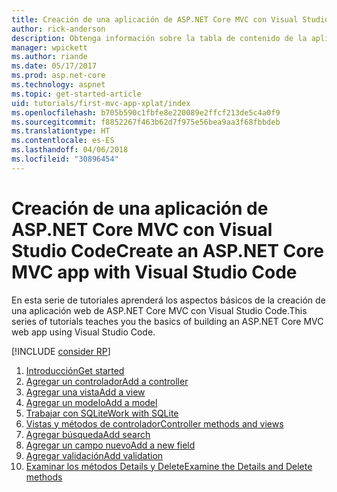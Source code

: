 ```yaml
---
title: Creación de una aplicación de ASP.NET Core MVC con Visual Studio Code
author: rick-anderson
description: Obtenga información sobre la tabla de contenido de la aplicación de MVC de ASP.NET Core con el este tutorial de Visual Studio Code.
manager: wpickett
ms.author: riande
ms.date: 05/17/2017
ms.prod: asp.net-core
ms.technology: aspnet
ms.topic: get-started-article
uid: tutorials/first-mvc-app-xplat/index
ms.openlocfilehash: b705b590c1fbfe8e220089e2ffcf213de5c4a0f9
ms.sourcegitcommit: f8852267f463b62d7f975e56bea9aa3f68fbbdeb
ms.translationtype: HT
ms.contentlocale: es-ES
ms.lasthandoff: 04/06/2018
ms.locfileid: "30896454"
---
```

# <a name="create-an-aspnet-core-mvc-app-with-visual-studio-code"></a><span data-ttu-id="9b4c3-103">Creación de una aplicación de ASP.NET Core MVC con Visual Studio Code</span><span class="sxs-lookup"><span data-stu-id="9b4c3-103">Create an ASP.NET Core MVC app with Visual Studio Code</span></span>

<span data-ttu-id="9b4c3-104">En esta serie de tutoriales aprenderá los aspectos básicos de la creación de una aplicación web de ASP.NET Core MVC con Visual Studio Code.</span><span class="sxs-lookup"><span data-stu-id="9b4c3-104">This series of tutorials teaches you the basics of building an ASP.NET Core MVC web app using Visual Studio Code.</span></span> 

[!INCLUDE [consider RP](../../includes/razor.md)]

1. [<span data-ttu-id="9b4c3-105">Introducción</span><span class="sxs-lookup"><span data-stu-id="9b4c3-105">Get started</span></span>](xref:tutorials/first-mvc-app-xplat/start-mvc)
1. [<span data-ttu-id="9b4c3-106">Agregar un controlador</span><span class="sxs-lookup"><span data-stu-id="9b4c3-106">Add a controller</span></span>](xref:tutorials/first-mvc-app-xplat/adding-controller)
1. [<span data-ttu-id="9b4c3-107">Agregar una vista</span><span class="sxs-lookup"><span data-stu-id="9b4c3-107">Add a view</span></span>](xref:tutorials/first-mvc-app-xplat/adding-view)
1. [<span data-ttu-id="9b4c3-108">Agregar un modelo</span><span class="sxs-lookup"><span data-stu-id="9b4c3-108">Add a model</span></span>](xref:tutorials/first-mvc-app-xplat/adding-model)
1. [<span data-ttu-id="9b4c3-109">Trabajar con SQLite</span><span class="sxs-lookup"><span data-stu-id="9b4c3-109">Work with SQLite</span></span>](xref:tutorials/first-mvc-app-xplat/working-with-sql)
1. [<span data-ttu-id="9b4c3-110">Vistas y métodos de controlador</span><span class="sxs-lookup"><span data-stu-id="9b4c3-110">Controller methods and views</span></span>](xref:tutorials/first-mvc-app-xplat/controller-methods-views)
1. [<span data-ttu-id="9b4c3-111">Agregar búsqueda</span><span class="sxs-lookup"><span data-stu-id="9b4c3-111">Add search</span></span>](xref:tutorials/first-mvc-app-xplat/search)
1. [<span data-ttu-id="9b4c3-112">Agregar un campo nuevo</span><span class="sxs-lookup"><span data-stu-id="9b4c3-112">Add a new field</span></span>](xref:tutorials/first-mvc-app-xplat/new-field)
1. [<span data-ttu-id="9b4c3-113">Agregar validación</span><span class="sxs-lookup"><span data-stu-id="9b4c3-113">Add validation</span></span>](xref:tutorials/first-mvc-app-xplat/validation)
1. [<span data-ttu-id="9b4c3-114">Examinar los métodos Details y Delete</span><span class="sxs-lookup"><span data-stu-id="9b4c3-114">Examine the Details and Delete methods</span></span>](xref:tutorials/first-mvc-app/details)
